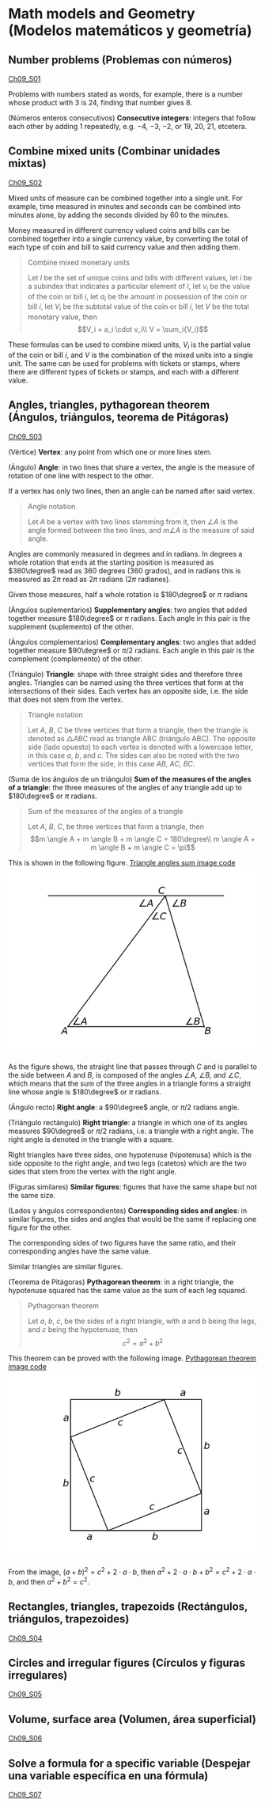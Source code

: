 
#   Math models and Geometry (Modelos matemáticos y geometría)

## Number problems (Problemas con números)
[Ch09_S01](../../../Libros/Mathematics/Algebra_basics__Prealgebra__OpenStax.pdf#page=727)

Problems with numbers stated as words, for example, there is a number whose product with $3$ is $24$, finding that number gives $8$.

(Números enteros consecutivos)
**Consecutive integers**: integers that follow each other by adding $1$ repeatedly, e.g. $-4$, $-3$, $-2$, or $19$, $20$, $21$, etcetera.

## Combine mixed units (Combinar unidades mixtas)
[Ch09_S02](../../../Libros/Mathematics/Algebra_basics__Prealgebra__OpenStax.pdf#page=742)

Mixed units of measure can be combined together into a single unit. For example, time measured in minutes and seconds can be combined into minutes alone, by adding the seconds divided by $60$ to the minutes.

Money measured in different currency valued coins and bills can be combined together into a single currency value, by converting the total of each type of coin and bill to said currency value and then adding them.

> Combine mixed monetary units
>
> Let $I$ be the set of unique coins and bills with different values, let $i$ be a subindex that indicates a particular element of $I$, let $v_i$ be the value of the coin or bill $i$, let $a_i$ be the amount in possession of the coin or bill $i$, let $V_i$ be the subtotal value of the coin or bill $i$, let $V$ be the total monetary value, then
> $$V_i = a_i \cdot v_i\\
> V = \sum_i{V_i}$$

These formulas can be used to combine mixed units, $V_i$ is the partial value of the coin or bill $i$, and $V$ is the combination of the mixed units into a single unit. The same can be used for problems with tickets or stamps, where there are different types of tickets or stamps, and each with a different value.

## Angles, triangles, pythagorean theorem (Ángulos, triángulos, teorema de Pitágoras)
[Ch09_S03](../../../Libros/Mathematics/Algebra_basics__Prealgebra__OpenStax.pdf#page=755)

(Vértice)
**Vertex**: any point from which one or more lines stem.

(Ángulo)
**Angle**: in two lines that share a vertex, the angle is the measure of rotation of one line with respect to the other.

If a vertex has only two lines, then an angle can be named after said vertex. 

> Angle notation
>
> Let $A$ be a vertex with two lines stemming from it, then $\angle A$ is the angle formed between the two lines, and $m \angle A$ is the measure of said angle.

Angles are commonly measured in degrees and in radians. In degrees a whole rotation that ends at the starting position is measured as $360\degree$ read as $360$ degrees ($360$ grados), and in radians this is measured as $2\pi$ read as $2\pi$ radians ($2\pi$ radianes).

Given those measures, half a whole rotation is $180\degree$ or $\pi$ radians

(Ángulos suplementarios)
**Supplementary angles**: two angles that added together measure $180\degree$ or $\pi$ radians. Each angle in this pair is the supplement (suplemento) of the other.

(Ángulos complementarios)
**Complementary angles**: two angles that added together measure $90\degree$ or $\pi/2$ radians. Each angle in this pair is the complement (complemento) of the other.

(Triángulo)
**Triangle**: shape with three straight sides and therefore three angles. Triangles can be named using the three vertices that form at the intersections of their sides. Each vertex has an opposite side, i.e. the side that does not stem from the vertex.

> Triangle notation
>
> Let $A$, $B$, $C$ be three vertices that form a triangle, then the triangle is denoted as $\triangle ABC$ read as triangle ABC (triángulo ABC). The opposite side (lado opuesto) to each vertex is denoted with a lowercase letter, in this case $a$, $b$, and $c$. The sides can also be noted with the two vertices that form the side, in this case $AB$, $AC$, $BC$.

(Suma de los ángulos de un triángulo)
**Sum of the measures of the angles of a triangle**: the three measures of the angles of any triangle add up to $180\degree$ or $\pi$ radians.

> Sum of the measures of the angles of a triangle
>
> Let $A$, $B$, $C$, be three vertices that form a triangle, then
> $$m \angle A + m \angle B + m \angle C = 180\degree\\
> m \angle A + m \angle B + m \angle C = \pi$$

This is shown in the following figure.
[Triangle angles sum image code](Programs/Ch09/S03_01_Triangle_angles_sum_image.py)
![Triangle angles sum image](Images/Ch09/S03_01_Triangle_angles_sum_image.png)

As the figure shows, the straight line that passes through $C$ and is parallel to the side between $A$ and $B$, is composed of the angles $\angle A$, $\angle B$, and $\angle C$, which means that the sum of the three angles in a triangle forms a straight line whose angle is $180\degree$ or $\pi$ radians.

(Ángulo recto)
**Right angle**: a $90\degree$ angle, or $\pi/2$ radians angle.

(Triángulo rectángulo)
**Right triangle**: a triangle in which one of its angles measures $90\degree$ or $\pi/2$ radians, i.e. a triangle with a right angle. The right angle is denoted in the triangle with a square.

Right triangles have three sides, one hypotenuse (hipotenusa) which is the side opposite to the right angle, and two legs (catetos) which are the two sides that stem from the vertex with the right angle.

(Figuras similares)
**Similar figures**: figures that have the same shape but not the same size.

(Lados y ángulos correspondientes)
**Corresponding sides and angles**: in similar figures, the sides and angles that would be the same if replacing one figure for the other.

The corresponding sides of two figures have the same ratio, and their corresponding angles have the same value.

Similar triangles are similar figures.

(Teorema de Pitágoras)
**Pythagorean theorem**: in a right triangle, the hypotenuse squared has the same value as the sum of each leg squared.

> Pythagorean theorem
>
> Let $a$, $b$, $c$, be the sides of a right triangle, with $a$ and $b$ being the legs, and $c$ being the hypotenuse, then
> $$c^2 = a^2 + b^2$$

This theorem can be proved with the following image.
[Pythagorean theorem image code](Programs/Ch09/S03_02_Pythagorean_theorem_image.py)
![Pythagorean theorem image](Images/Ch09/S03_02_Pythagorean_theorem_image.png)

From the image, $(a + b)^2 = c^2 + 2 \cdot a \cdot b$, then $a^2 + 2 \cdot a \cdot b + b^2 = c^2 + 2 \cdot a \cdot b$, and then $a^2 + b^2 = c^2$.

## Rectangles, triangles, trapezoids (Rectángulos, triángulos, trapezoides)
[Ch09_S04](../../../Libros/Mathematics/Algebra_basics__Prealgebra__OpenStax.pdf#page=774)

## Circles and irregular figures (Círculos y figuras irregulares)
[Ch09_S05](../../../Libros/Mathematics/Algebra_basics__Prealgebra__OpenStax.pdf#page=803)

## Volume, surface area (Volumen, área superficial)
[Ch09_S06](../../../Libros/Mathematics/Algebra_basics__Prealgebra__OpenStax.pdf#page=815)

## Solve a formula for a specific variable (Despejar una variable específica en una fórmula)
[Ch09_S07](../../../Libros/Mathematics/Algebra_basics__Prealgebra__OpenStax.pdf#page=836)
